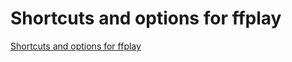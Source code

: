 # Shortcuts and options for ffplay
[Shortcuts and options for ffplay](https://aiwithcloud.com/2022/09/15/shortcuts_and_options_for_ffplay/)
